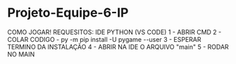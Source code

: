 # Projeto-Equipe-6-IP

COMO JOGAR!
REQUESITOS: IDE PYTHON (VS CODE)
1 - ABRIR CMD
2 - COLAR CODIGO - py -m pip install -U pygame --user
3 - ESPERAR TERMINO DA INSTALAÇÃO
4 - ABRIR NA IDE O ARQUIVO "main"
5 - RODAR NO MAIN 

